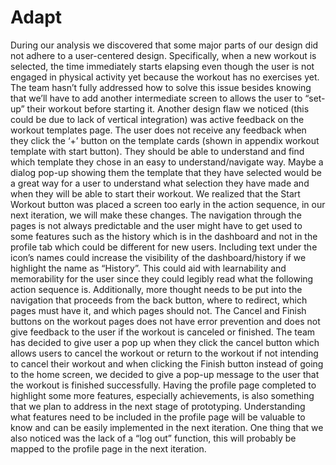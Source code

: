 # Adapt

During our analysis we discovered that some major parts of our design did not adhere to a user-centered design. Specifically, when a new workout is selected, the time immediately starts elapsing even though the user is not engaged in physical activity yet because the workout has no exercises yet. The team hasn’t fully addressed how to solve this issue besides knowing that we’ll have to add another intermediate screen to allows the user to “set-up” their workout before starting it.
Another design flaw we noticed (this could be due to lack of vertical integration) was active feedback on the workout templates page. The user does not receive any feedback when they click the ‘+’ button on the template cards (shown in appendix workout template with start button). They should be able to understand and find which template they chose in an easy to understand/navigate way. Maybe a dialog pop-up showing them the template that they have selected would be a great way for a user to understand what selection they have made and when they will be able to start their workout. We realized that the Start Workout button was placed a screen too early in the action sequence, in our next iteration, we will make these changes. 
The navigation through the pages is not always predictable and the user might have to get used to some features such as the history which is in the dashboard and not in the profile tab which could be different for new users. Including text under the icon’s names could increase the visibility of the dashboard/history if we highlight the name as “History”. This could aid with learnability and memorability for the user since they could legibly read what the following action sequence is. Additionally, more thought needs to be put into the navigation that proceeds from the back button, where to redirect, which pages must have it, and which pages should not.
The Cancel and Finish buttons on the workout pages does not have error prevention and does not give feedback to the user if the workout is canceled or finished. The team has decided to give user a pop up when they click the cancel button which allows users to cancel the workout or return to the workout if not intending to cancel their workout and when clicking the Finish button instead of going to the home screen, we decided to give a pop-up message to the user that the workout is finished successfully.
Having the profile page completed to highlight some more features, especially achievements, is also something that we plan to address in the next stage of prototyping. Understanding what features need to be included in the profile page will be valuable to know and can be easily implemented in the next iteration. 
One thing that we also noticed was the lack of a “log out” function, this will probably be mapped to the profile page in the next iteration.

